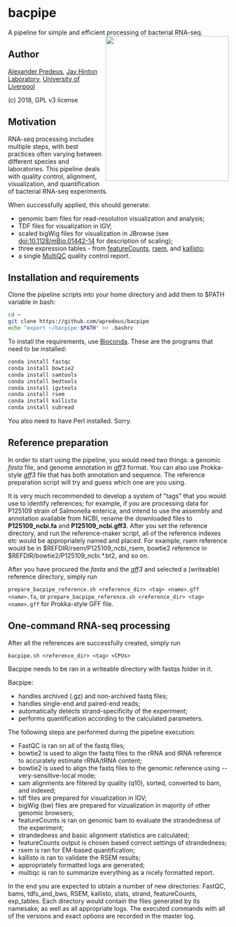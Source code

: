 # bacpipe
A pipeline for simple and efficient processing of bacterial RNA-seq.
<img align="right" width="281" height="330" src="https://www.soulseeds.com/wp-content/uploads/2013/10/bagpipes-joke.jpg">

## Author
[Alexander Predeus](https://www.researchgate.net/profile/Alexander_Predeus), [Jay Hinton Laboratory](http://www.hintonlab.com/), [University of Liverpool](https://www.liverpool.ac.uk/)

(c) 2018, GPL v3 license

## Motivation
RNA-seq processing includes multiple steps, with best practices often varying between different species and laboratories. This pipeline deals with quality control, alignment, visualization, and quantification of bacterial RNA-seq experiments. 

When successfully applied, this should generate:
* genomic bam files for read-resolution visualization and analysis;
* TDF files for visualization in IGV;
* scaled bigWig files for visualization in JBrowse (see [doi:10.1128/mBio.01442-14](http://mbio.asm.org/content/5/4/e01442-14.full) for description of scaling); 
* three expression tables - from [featureCounts](http://subread.sourceforge.net/), [rsem](https://deweylab.github.io/RSEM/), and [kallisto](https://pachterlab.github.io/kallisto/); 
* a single [MultiQC](http://multiqc.info/) quality control report.

## Installation and requirements 
Clone the pipeline scripts into your home directory and add them to $PATH variable in bash: 

```bash
cd ~
git clone https://github.com/apredeus/bacpipe
echo "export ~/bacpipe:$PATH" >> .bashrc
```

To install the requirements, use [Bioconda](https://bioconda.github.io/). These are the programs that need to be installed: 

```bash
conda install fastqc
conda install bowtie2
conda install samtools
conda install bedtools
conda install igvtools
conda install rsem
conda install kallisto
conda install subread
```

You also need to have Perl installed. Sorry. 

## Reference preparation
In order to start using the pipeline, you would need two things: a genomic *fasta* file, and genome annotation in *gff3* format. You can also use Prokka-style *gff3* file that has both annotation and sequence. The reference preparation script will try and guess which one are you using. 

It is very much recommended to develop a system of "tags" that you would use to identify references; for example, if you are processing data for P125109 strain of Salmonella enterica, and intend to use the assembly and annotation available from NCBI, rename the downloaded files to **P125109_ncbi.fa** and **P125109_ncbi.gff3**. After you set the reference directory, and run the reference-maker script, all of the reference indexes etc would be appropriately named and placed. For example, rsem reference would be in $REFDIR/rsem/P125109_ncbi_rsem, bowtie2 reference in $REFDIR/bowtie2/P125109_ncbi.\*.bt2, and so on. 

After you have procured the *fasta* and the *gff3* and selected a (writeable) reference directory, simply run 

`prepare_bacpipe_reference.sh <reference_dir> <tag> <name>.gff <name>.fa`, or 
`prepare_bacpipe_reference.sh <reference_dir> <tag> <name>.gff` for Prokka-style GFF file.

## One-command RNA-seq processing
After all the references are successfully created, simply run 

`bacpipe.sh <reference_dir> <tag> <CPUs>`

Bacpipe needs to be ran in a writeable directory with fastqs folder in it. 

Bacpipe:
* handles archived (.gz) and non-archived fastq files; 
* handles single-end and paired-end reads; 
* automatically detects strand-specificity of the experiment; 
* performs quantification according to the calculated parameters. 

The following steps are performed during the pipeline execution: 
* FastQC is ran on all of the fastq files; 
* bowtie2 is used to align the fastq files to the rRNA and tRNA reference to accurately estimate rRNA/tRNA content; 
* bowtie2 is used to align the fastq files to the genomic reference using --very-sensitive-local mode;
* sam alignments are filtered by quality (q10), sorted, converted to bam, and indexed; 
* tdf files are prepared for visualization in IGV; 
* bigWig (bw) files are prepared for vizualization in majority of other genomic browsers; 
* featureCounts is ran on genomic bam to evaluate the strandedness of the experiment; 
* strandedness and basic alignment statistics are calculated; 
* featureCounts output is chosen based correct settings of strandedness; 
* rsem is ran for EM-based quantification; 
* kallisto is ran to validate the RSEM results; 
* appropriately formatted logs are generated; 
* multiqc is ran to summarize everything as a nicely formatted report. 
    
In the end you are expected to obtain a number of new directories: FastQC, bams, tdfs_and_bws, RSEM, kallisto, stats, strand, featureCounts, exp_tables. Each directory would contain the files generated by its namesake, as well as all appropriate logs. The executed commands with all of the versions and exact options are recorded in the master log. 
    
    
